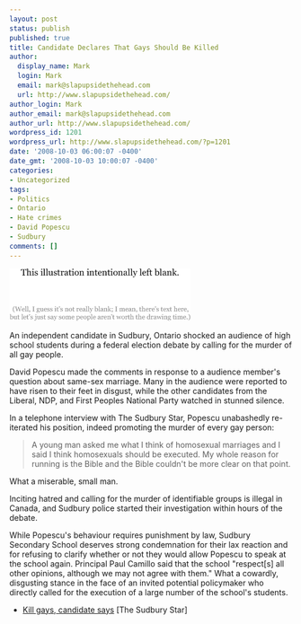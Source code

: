 ```yaml
---
layout: post
status: publish
published: true
title: Candidate Declares That Gays Should Be Killed
author:
  display_name: Mark
  login: Mark
  email: mark@slapupsidethehead.com
  url: http://www.slapupsidethehead.com/
author_login: Mark
author_email: mark@slapupsidethehead.com
author_url: http://www.slapupsidethehead.com/
wordpress_id: 1201
wordpress_url: http://www.slapupsidethehead.com/?p=1201
date: '2008-10-03 06:00:07 -0400'
date_gmt: '2008-10-03 10:00:07 -0400'
categories:
- Uncategorized
tags:
- Politics
- Ontario
- Hate crimes
- David Popescu
- Sudbury
comments: []
---
```

![This illustration intentionally left blank. (Well, I guess it's not really blank; I mean, there's text here, but let's just say some people aren't worth the drawing time.)](/wp-content/media/2008/10/no-illustration.png "No joke today, kids.")

An independent candidate in Sudbury, Ontario shocked an audience of high school students during a federal election debate by calling for the murder of all gay people.

David Popescu made the comments in response to a audience member's question about same-sex marriage. Many in the audience were reported to have risen to their feet in disgust, while the other candidates from the Liberal, NDP, and First Peoples National Party watched in stunned silence.

In a telephone interview with The Sudbury Star, Popescu unabashedly re-iterated his position, indeed promoting the murder of every gay person:

> A young man asked me what I think of homosexual marriages and I said I think homosexuals should be executed. My whole reason for running is the Bible and the Bible couldn't be more clear on that point.

What a miserable, small man.

Inciting hatred and calling for the murder of identifiable groups is illegal in Canada, and Sudbury police started their investigation within hours of the debate.

While Popescu's behaviour requires punishment by law, Sudbury Secondary School deserves strong condemnation for their lax reaction and for refusing to clarify whether or not they would allow Popescu to speak at the school again. Principal Paul Camillo said that the school "respect[s] all other opinions, although we may not agree with them." What a cowardly, disgusting stance in the face of an invited potential policymaker who directly called for the execution of a large number of the school's students.

- [Kill gays, candidate says](http://www.thesudburystar.com/ArticleDisplay.aspx?e=1227459) [The Sudbury Star]
